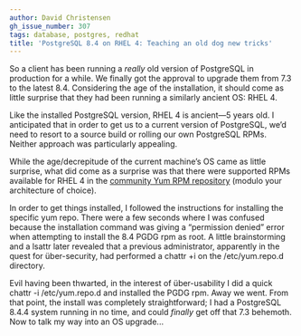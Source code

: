 ```yaml
---
author: David Christensen
gh_issue_number: 307
tags: database, postgres, redhat
title: 'PostgreSQL 8.4 on RHEL 4: Teaching an old dog new tricks'
---
```


So a client has been running a *really* old version of PostgreSQL
in production for a while. We finally got the approval to upgrade
them from 7.3 to the latest 8.4. Considering the age of the
installation, it should come as little surprise that they had been
running a similarly ancient OS: RHEL 4.

Like the installed PostgreSQL version, RHEL 4 is ancient—​5 years
old. I anticipated that in order to get us to a current version of
PostgreSQL, we’d need to resort to a source build or rolling our own
PostgreSQL RPMs. Neither approach was particularly appealing.

While the age/decrepitude of the current machine’s OS came as
little surprise, what did come as a surprise was that there were
supported RPMs available for RHEL 4 in the [community Yum RPM
repository](https://yum.postgresql.org/8.4/redhat/rhel-4-i386/repoview/) (modulo your architecture of choice).

In order to get things installed, I followed the instructions for
installing the specific yum repo. There were a few seconds where I
was confused because the installation command was giving a “permission
denied” error when attempting to install the 8.4 PGDG rpm as root. A
little brainstorming and a lsattr later revealed that a
previous administrator, apparently in the quest for über-security, had
performed a chattr +i on the /etc/yum.repo.d
directory.

Evil having been thwarted, in the interest of über-usability I did
a quick chattr -i /etc/yum.repo.d and installed the PGDG rpm.
Away we went. From that point, the install was completely
straightforward; I had a PostgreSQL 8.4.4 system running in no time,
and could *finally* get off that 7.3 behemoth. Now to talk my way
into an OS upgrade...
